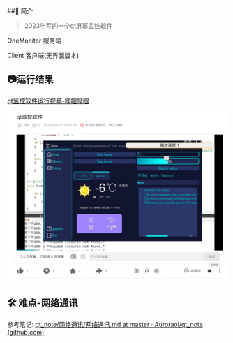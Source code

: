##🎄 简介

> 2023年写的一个qt屏幕监控软件


OneMonitor 服务端

Client  客户端(无界面版本)

## 📷运行结果

[qt监控软件运行视频-哔哩哔哩](https://b23.tv/OwGrthk)

![image-20240510201105574](README.assets/image-20240510201105574.png)

##  🛠️ 难点-网络通讯

参考笔记:  [qt_note/网络通讯/网络通讯.md at master · Auroraol/qt_note (github.com)](https://github.com/Auroraol/qt_note/blob/master/网络通讯/网络通讯.md)
